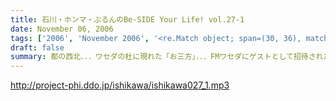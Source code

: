 ```yaml
---
title: 石川・ホンマ・ぶるんのBe-SIDE Your Life! vol.27-1
date: November 06, 2006
tags: ['2006', 'November 2006', '<re.Match object; span=(30, 36), match='vol.27'>']
draft: false
summary: 都の西北．．．ワセダの杜に現れた「お三方」．．．FMワセダにゲストとして招待された三人のルポ的一本目となっています。詳細については、私NAMAEが写真係？として撮影した、ワセダ大学での様子をホームページにてお知らせしておきますので、お楽しみに！とりあえず、ぶるん氏が緊張のあまりお腹がゆるくなったのは本当です。ワセダ大学教育学部の校舎のトイレに、打合せそっちのけでこもっておりました．．．NAMAE
---
```


http://project-phi.ddo.jp/ishikawa/ishikawa027_1.mp3
